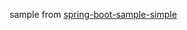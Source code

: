 sample from [spring-boot-sample-simple](https://github.com/spring-projects/spring-boot/tree/master/spring-boot-samples/spring-boot-sample-simple)